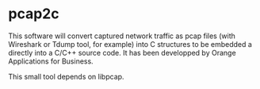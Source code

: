 # pcap2c
This software will convert captured network traffic as pcap files (with Wireshark or Tdump tool, for example) into C structures to be embedded a directly into a C/C++ source code. It has been developped by Orange Applications for Business.

This small tool depends on libpcap.
